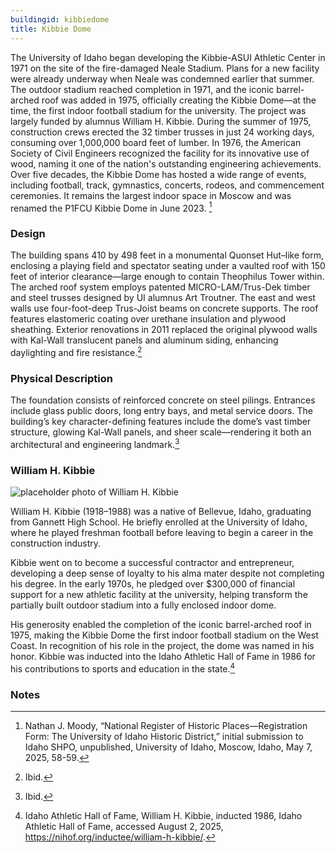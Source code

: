 ```yaml
---
buildingid: kibbiedome
title: Kibbie Dome
---
```


The University of Idaho began developing the Kibbie-ASUI Athletic Center in 1971 on the site of the fire-damaged Neale Stadium. Plans for a new facility were already underway when Neale was condemned earlier that summer. The outdoor stadium reached completion in 1971, and the iconic barrel-arched roof was added in 1975, officially creating the Kibbie Dome—at the time, the first indoor football stadium for the university. The project was largely funded by alumnus William H. Kibbie. During the summer of 1975, construction crews erected the 32 timber trusses in just 24 working days, consuming over 1,000,000 board feet of lumber. In 1976, the American Society of Civil Engineers recognized the facility for its innovative use of wood, naming it one of the nation's outstanding engineering achievements. Over five decades, the Kibbie Dome has hosted a wide range of events, including football, track, gymnastics, concerts, rodeos, and commencement ceremonies. It remains the largest indoor space in Moscow and was renamed the P1FCU Kibbie Dome in June 2023. [^1] 

### Design

The building spans 410 by 498 feet in a monumental Quonset Hut–like form, enclosing a playing field and spectator seating under a vaulted roof with 150 feet of interior clearance—large enough to contain Theophilus Tower within. The arched roof system employs patented MICRO-LAM/Trus-Dek timber and steel trusses designed by UI alumnus Art Troutner. The east and west walls use four-foot-deep Trus-Joist beams on concrete supports. The roof features elastomeric coating over urethane insulation and plywood sheathing. Exterior renovations in 2011 replaced the original plywood walls with Kal-Wall translucent panels and aluminum siding, enhancing daylighting and fire resistance.[^2]  

### Physical Description

The foundation consists of reinforced concrete on steel pilings. Entrances include glass public doors, long entry bays, and metal service doors. The building’s key character-defining features include the dome’s vast timber structure, glowing Kal-Wall panels, and sheer scale—rendering it both an architectural and engineering landmark.[^3]  

### William H. Kibbie  
![placeholder photo of William H. Kibbie](https://objects.lib.uidaho.edu/campus/campus00535.jpg)  

William H. Kibbie (1918–1988) was a native of Bellevue, Idaho, graduating from Gannett High School. He briefly enrolled at the University of Idaho, where he played freshman football before leaving to begin a career in the construction industry.  

Kibbie went on to become a successful contractor and entrepreneur, developing a deep sense of loyalty to his alma mater despite not completing his degree. In the early 1970s, he pledged over $300,000 of financial support for a new athletic facility at the university, helping transform the partially built outdoor stadium into a fully enclosed indoor dome.   

His generosity enabled the completion of the iconic barrel-arched roof in 1975, making the Kibbie Dome the first indoor football stadium on the West Coast. In recognition of his role in the project, the dome was named in his honor. Kibbie was inducted into the Idaho Athletic Hall of Fame in 1986 for his contributions to sports and education in the state.[^4]

### Notes  

[^1]: Nathan J. Moody, “National Register of Historic Places—Registration Form: The University of Idaho Historic District,” initial submission to Idaho SHPO, unpublished, University of Idaho, Moscow, Idaho, May 7, 2025, 58-59.  
[^2]: Ibid.  
[^3]: Ibid.   
[^4]: Idaho Athletic Hall of Fame, William H. Kibbie, inducted 1986, Idaho Athletic Hall of Fame, accessed August 2, 2025, https://nihof.org/inductee/william-h-kibbie/.